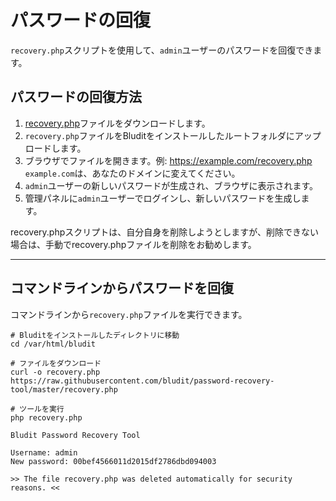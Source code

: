 # パスワードの回復
<!-- position: 4 -->

`recovery.php`スクリプトを使用して、`admin`ユーザーのパスワードを回復できます。

<h2 id="how-to-recover-the-password">パスワードの回復方法</h2>

1. [recovery.php](https://raw.githubusercontent.com/bludit/password-recovery-tool/master/recovery.php)ファイルをダウンロードします。
2. `recovery.php`ファイルをBluditをインストールしたルートフォルダにアップロードします。
3. ブラウザでファイルを開きます。例: https://example.com/recovery.php `example.com`は、あなたのドメインに変えてください。
4.  `admin`ユーザーの新しいパスワードが生成され、ブラウザに表示されます。
5. 管理パネルに`admin`ユーザーでログインし、新しいパスワードを生成します。

recovery.phpスクリプトは、自分自身を削除しようとしますが、削除できない場合は、手動でrecovery.phpファイルを削除をお勧めします。

---

<h2 id="how-to-recover-the-password-via-command-line">コマンドラインからパスワードを回復</h2>

コマンドラインから`recovery.php`ファイルを実行できます。

```
# Bluditをインストールしたディレクトリに移動
cd /var/html/bludit

# ファイルをダウンロード
curl -o recovery.php https://raw.githubusercontent.com/bludit/password-recovery-tool/master/recovery.php

# ツールを実行
php recovery.php
```

```
Bludit Password Recovery Tool

Username: admin
New password: 00bef4566011d2015df2786dbd094003

>> The file recovery.php was deleted automatically for security reasons. <<
```
